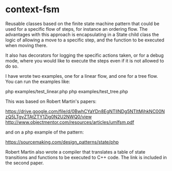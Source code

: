 # context-fsm

Reusable classes based on the finite state machine pattern that could be used for a specific flow of steps, for instance an ordering flow. The advantages with this approach is encapsulating in a State child class the logic of allowing a move to a specific step, and the function to be executed when moving there.

It also has decorators for logging the specific actions taken, or for a debug mode, where you would like to execute the steps even if it is not allowed to do so.

I have wrote two examples, one for a linear flow, and one for a tree flow. You can run the examples like:

php examples/test_linear.php
php examples/test_tree.php

This was based on Robert Martin's papers:

https://drive.google.com/file/d/0BwhCYaYDn8EgNTllNDg5NTItMjhkNC00NzQ5LTgyZTAtZTY1Zjg0N2U2NWQ0/view
http://www.objectmentor.com/resources/articles/umlfsm.pdf

and on a php example of the pattern:

https://sourcemaking.com/design_patterns/state/php

Robert Martin also wrote a compiler that translates a table of state transitions and functions to be executed to C++ code. The link is included in the second paper.
